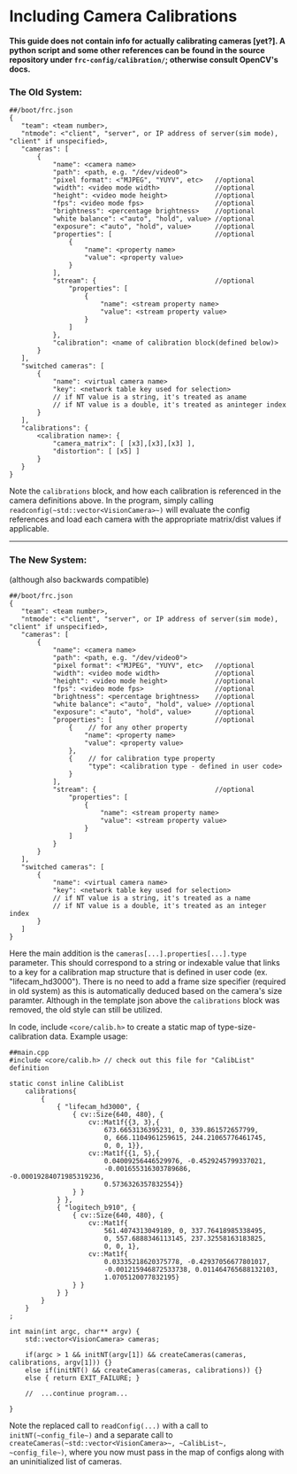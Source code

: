 # Including Camera Calibrations
__This guide does not contain info for actually calibrating cameras [yet?]. A python script and some other references can be found in the source repository under `frc-config/calibration/`; otherwise consult OpenCV's docs.__


### The Old System:
~~~{.json}
##/boot/frc.json
{
   "team": <team number>,
   "ntmode": <"client", "server", or IP address of server(sim mode), "client" if unspecified>,
   "cameras": [
       {
           "name": <camera name>
           "path": <path, e.g. "/dev/video0">
           "pixel format": <"MJPEG", "YUYV", etc>   //optional
           "width": <video mode width>              //optional
           "height": <video mode height>            //optional
           "fps": <video mode fps>                  //optional
           "brightness": <percentage brightness>    //optional
           "white balance": <"auto", "hold", value> //optional
           "exposure": <"auto", "hold", value>      //optional
           "properties": [                          //optional
               {
                   "name": <property name>
                   "value": <property value>
               }
           ],
           "stream": {                              //optional
               "properties": [
                   {
                       "name": <stream property name>
                       "value": <stream property value>
                   }
               ]
           },
           "calibration": <name of calibration block(defined below)>
       }
   ],
   "switched cameras": [
       {
           "name": <virtual camera name>
           "key": <network table key used for selection>
           // if NT value is a string, it's treated as aname
           // if NT value is a double, it's treated as aninteger index
       }
   ],
   "calibrations": {
       <calibration name>: {
           "camera_matrix": [ [x3],[x3],[x3] ],
           "distortion": [ [x5] ]
       }
   }
}
~~~
Note the `calibrations` block, and how each calibration is referenced in the camera definitions above. In the program, simply calling `readconfig(~std::vector<VisionCamera>~)` will evaluate the config references and load each camera with the appropriate matrix/dist values if applicable.

---
### The New System:
(although also backwards compatible)
~~~{.json}
##/boot/frc.json
{
   "team": <team number>,
   "ntmode": <"client", "server", or IP address of server(sim mode), "client" if unspecified>,
   "cameras": [
       {
           "name": <camera name>
           "path": <path, e.g. "/dev/video0">
           "pixel format": <"MJPEG", "YUYV", etc>   //optional
           "width": <video mode width>              //optional
           "height": <video mode height>            //optional
           "fps": <video mode fps>                  //optional
           "brightness": <percentage brightness>    //optional
           "white balance": <"auto", "hold", value> //optional
           "exposure": <"auto", "hold", value>      //optional
           "properties": [                          //optional
               {	// for any other property
                   "name": <property name>
                   "value": <property value>
               },
			   {	// for calibration type property
					"type": <calibration type - defined in user code>
			   }
           ],
           "stream": {                              //optional
               "properties": [
                   {
                       "name": <stream property name>
                       "value": <stream property value>
                   }
               ]
           }
       }
   ],
   "switched cameras": [
       {
           "name": <virtual camera name>
           "key": <network table key used for selection>
           // if NT value is a string, it's treated as a name
           // if NT value is a double, it's treated as an integer index
       }
   ]
}
~~~
Here the main addition is the `cameras[...].properties[...].type` parameter. This should correspond to a string or indexable value that links to a key for a calibration map structure that is defined in user code (ex. "lifecam_hd3000"). There is no need to add a frame size specifier (required in old system) as this is automatically deduced based on the camera's size paramter. Although in the template json above the `calibrations` block was removed, the old style can still be utilized.

In code, include `<core/calib.h>` to create a static map of type-size-calibration data. Example usage:
~~~{.cpp}
##main.cpp
#include <core/calib.h>	// check out this file for "CalibList" definition

static const inline CalibList
	calibrations{
		{
			{ "lifecam_hd3000", {
				{ cv::Size{640, 480}, {
					cv::Mat1f{{3, 3},{
						673.6653136395231, 0, 339.861572657799,
						0, 666.1104961259615, 244.21065776461745,
						0, 0, 1}},
					cv::Mat1f{{1, 5},{
						0.04009256446529976, -0.4529245799337021,
						-0.001655316303789686, -0.00019284071985319236,
						0.5736326357832554}}
				} }
			} },
			{ "logitech_b910", {
				{ cv::Size{640, 480}, {
					cv::Mat1f{
						561.4074313049189, 0, 337.76418985338495,
						0, 557.6888346113145, 237.32558163183825,
						0, 0, 1},
					cv::Mat1f{
						0.03335218620375778, -0.42937056677801017,
						-0.001215946872533738, 0.011464765688132103,
						1.0705120077832195}
				} }
			} }
		}
	}
;

int main(int argc, char** argv) {
	std::vector<VisionCamera> cameras;

	if(argc > 1 && initNT(argv[1]) && createCameras(cameras, calibrations, argv[1])) {}
	else if(initNT() && createCameras(cameras, calibrations)) {}
	else { return EXIT_FAILURE; }

	//	...continue program...

}
~~~
Note the replaced call to `readConfig(...)` with a call to `initNT(~config_file~)` and a separate call to `createCameras(~std::vector<VisionCamera>~, ~CalibList~, ~config_file~)`, where you now must pass in the map of configs along with an uninitialized list of cameras.